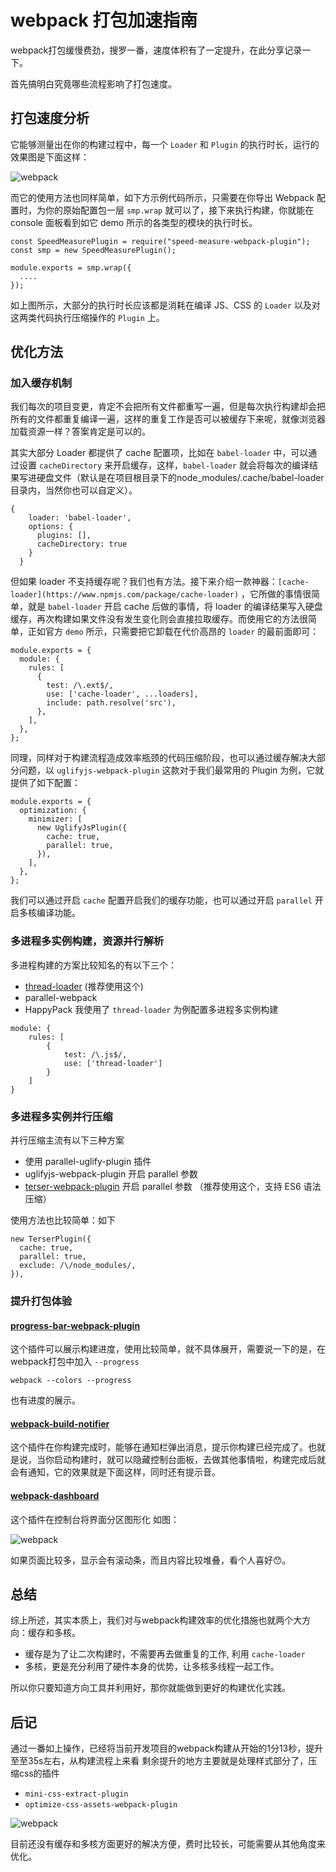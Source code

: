# webpack 打包加速指南

webpack打包缓慢费劲，搜罗一番，速度体积有了一定提升，在此分享记录一下。

首先搞明白究竟哪些流程影响了打包速度。

## 打包速度分析

它能够测量出在你的构建过程中，每一个 `Loader` 和 `Plugin` 的执行时长，运行的效果图是下面这样：

![webpack](../assets/speed-measure-webpack-plugin.png)

而它的使用方法也同样简单，如下方示例代码所示，只需要在你导出 Webpack 配置时，为你的原始配置包一层 
`smp.wrap` 就可以了，接下来执行构建，你就能在 console 面板看到如它 demo 所示的各类型的模块的执行时长。

```
const SpeedMeasurePlugin = require("speed-measure-webpack-plugin");
const smp = new SpeedMeasurePlugin();

module.exports = smp.wrap({
  ....
});
```
如上图所示，大部分的执行时长应该都是消耗在编译 JS、CSS 的 `Loader` 以及对这两类代码执行压缩操作的 `Plugin` 上。

## 优化方法

### 加入缓存机制

我们每次的项目变更，肯定不会把所有文件都重写一遍，但是每次执行构建却会把所有的文件都重复编译一遍，这样的重复工作是否可以被缓存下来呢，就像浏览器加载资源一样？答案肯定是可以的。

其实大部分 Loader 都提供了 cache 配置项，比如在 `babel-loader` 中，可以通过设置 `cacheDirectory` 来开启缓存，这样，`babel-loader` 就会将每次的编译结果写进硬盘文件（默认是在项目根目录下的node_modules/.cache/babel-loader目录内，当然你也可以自定义）。

```
{
    loader: 'babel-loader',
    options: {
      plugins: [],
      cacheDirectory: true
    }
  }
```

但如果 loader 不支持缓存呢？我们也有方法。接下来介绍一款神器：`[cache-loader](https://www.npmjs.com/package/cache-loader)` ，它所做的事情很简单，就是 `babel-loader` 开启 cache 后做的事情，将 loader 的编译结果写入硬盘缓存，再次构建如果文件没有发生变化则会直接拉取缓存。而使用它的方法很简单，正如官方 `demo` 所示，只需要把它卸载在代价高昂的 `loader` 的最前面即可：

```
module.exports = {
  module: {
    rules: [
      {
        test: /\.ext$/,
        use: ['cache-loader', ...loaders],
        include: path.resolve('src'),
      },
    ],
  },
};
```

同理，同样对于构建流程造成效率瓶颈的代码压缩阶段，也可以通过缓存解决大部分问题，以 `uglifyjs-webpack-plugin` 这款对于我们最常用的 Plugin 为例，它就提供了如下配置：

```
module.exports = {
  optimization: {
    minimizer: [
      new UglifyJsPlugin({
        cache: true,
        parallel: true,
      }),
    ],
  },
};
```

我们可以通过开启 `cache` 配置开启我们的缓存功能，也可以通过开启 `parallel` 开启多核编译功能。

### 多进程多实例构建，资源并行解析

多进程构建的方案比较知名的有以下三个：

- [thread-loader](https://www.npmjs.com/package/thread-loader) (推荐使用这个)
- parallel-webpack
- HappyPack
我使用了 `thread-loader` 为例配置多进程多实例构建

```
module: {
    rules: [
        {
            test: /\.js$/,
            use: ['thread-loader']
        }
    ]
}

```

### 多进程多实例并行压缩

并行压缩主流有以下三种方案

- 使用 parallel-uglify-plugin 插件
- uglifyjs-webpack-plugin 开启 parallel 参数
- [terser-webpack-plugin](https://www.npmjs.com/package/terser-webpack-plugin) 开启 parallel 参数 （推荐使用这个，支持 ES6 语法压缩）

使用方法也比较简单：如下

```
new TerserPlugin({
  cache: true,
  parallel: true,
  exclude: /\/node_modules/,
}),
```

### 提升打包体验

#### [progress-bar-webpack-plugin](https://www.npmjs.com/package/progress-bar-webpack-plugin)

这个插件可以展示构建进度，使用比较简单，就不具体展开，需要说一下的是，在webpack打包中加入 `--progress`

```
webpack --colors --progress
```
也有进度的展示。

#### [webpack-build-notifier](https://www.npmjs.com/package/webpack-build-notifier)

这个插件在你构建完成时，能够在通知栏弹出消息，提示你构建已经完成了。也就是说，当你启动构建时，就可以隐藏控制台面板，去做其他事情啦，构建完成后就会有通知，它的效果就是下面这样，同时还有提示音。



#### [webpack-dashboard](https://www.npmjs.com/package/webpack-dashboard)

这个插件在控制台将界面分区图形化 如图：

![webpack](../assets/webpack-dashboard.png)

如果页面比较多，显示会有滚动条，而且内容比较堆叠，看个人喜好😯。

## 总结

综上所述，其实本质上，我们对与webpack构建效率的优化措施也就两个大方向：缓存和多核。

- 缓存是为了让二次构建时，不需要再去做重复的工作, 利用 `cache-loader` 
- 多核，更是充分利用了硬件本身的优势，让多核多线程一起工作。

所以你只要知道方向工具并利用好，那你就能做到更好的构建优化实践。

## 后记

通过一番如上操作，已经将当前开发项目的webpack构建从开始的1分13秒，提升至至35s左右，从构建流程上来看
剩余提升的地方主要就是处理样式部分了，压缩css的插件

- `mini-css-extract-plugin`
- `optimize-css-assets-webpack-plugin`

![webpack](../assets/speed-webpack-end.png)

目前还没有缓存和多核方面更好的解决方便，费时比较长，可能需要从其他角度来优化。

